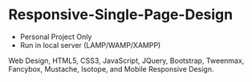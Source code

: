 # Responsive-Single-Page-Design
- Personal Project Only
- Run in local server (LAMP/WAMP/XAMPP)

Web Design, HTML5, CSS3, JavaScript, JQuery, Bootstrap, Tweenmax, Fancybox, Mustache, Isotope, and Mobile Responsive Design.
